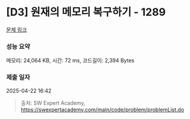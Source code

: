 # [D3] 원재의 메모리 복구하기 - 1289 

[문제 링크](https://swexpertacademy.com/main/code/problem/problemDetail.do?contestProbId=AV19AcoKI9sCFAZN) 

### 성능 요약

메모리: 24,064 KB, 시간: 72 ms, 코드길이: 2,394 Bytes

### 제출 일자

2025-04-22 16:42



> 출처: SW Expert Academy, https://swexpertacademy.com/main/code/problem/problemList.do
